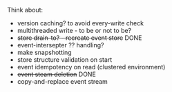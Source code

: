 Think about:
 - version caching? to avoid every-write check
 - multithreaded write - to be or not to be?
 - ~~store drain-to? - recreate event store~~ DONE
 - event-intersepter ?? handling?
 - make snapshotting
 - store structure validation on start
 - event idempotency on read (clustered environment)
 - ~~event steam deletion~~ DONE
 - copy-and-replace event stream
